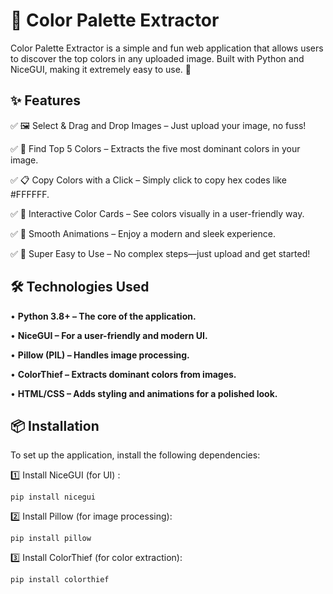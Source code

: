 # 🎨 Color Palette Extractor

Color Palette Extractor is a simple and fun web application that allows users to discover the top colors in any uploaded image.
Built with Python and NiceGUI, making it extremely easy to use. 🚀


## ✨ Features

✅ 🖼️ Select & Drag and Drop Images – Just upload your image, no fuss!

✅ 🎯 Find Top 5 Colors – Extracts the five most dominant colors in your image.

✅ 📋 Copy Colors with a Click – Simply click to copy hex codes like #FFFFFF.

✅ 🌈 Interactive Color Cards – See colors visually in a user-friendly way.

✅ 💫 Smooth Animations – Enjoy a modern and sleek experience.

✅ 🎉 Super Easy to Use – No complex steps—just upload and get started!




## 🛠️ Technologies Used



•	**Python 3.8+ – The core of the application.**
 
•	**NiceGUI – For a user-friendly and modern UI.**
 
•	**Pillow (PIL) – Handles image processing.**

•	**ColorThief – Extracts dominant colors from images.**

•	**HTML/CSS – Adds styling and animations for a polished look.**

## 📦 Installation


To set up the application, install the following dependencies:

1️⃣ Install NiceGUI (for UI) :
  
    pip install nicegui

2️⃣ Install Pillow (for image processing):

    pip install pillow

3️⃣ Install ColorThief (for color extraction):

    pip install colorthief
